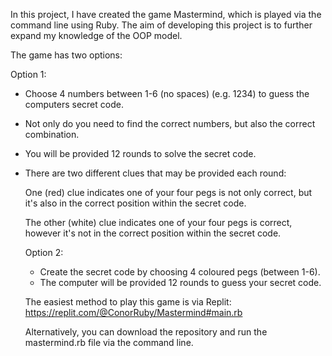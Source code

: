 In this project, I have created the game Mastermind, which is played via the command line using Ruby. The aim of developing this project is to further expand my knowledge of the OOP model.

The game has two options:

  Option 1:

  * Choose 4 numbers between 1-6 (no spaces) (e.g. 1234) to guess the computers secret code.
  * Not only do you need to find the correct numbers, but also the correct combination.
  * You will be provided 12 rounds to solve the secret code.

  * There are two different clues that may be provided each round:

    One (red) clue indicates one of your four pegs is not only correct, but it's also in the correct position within the secret code.

    The other (white) clue indicates one of your four pegs is correct, however it's not in the correct position within the secret code.

    Option 2:

    * Create the secret code by choosing 4 coloured pegs (between 1-6).
    * The computer will be provided 12 rounds to guess your secret code.


    The easiest method to play this game is via Replit: https://replit.com/@ConorRuby/Mastermind#main.rb

    Alternatively, you can download the repository and run the mastermind.rb file via the command line.


